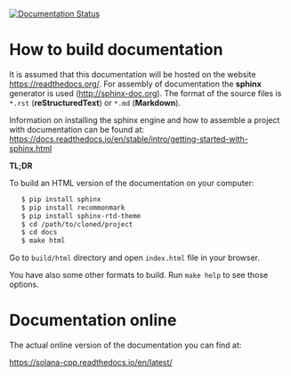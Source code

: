 [![Documentation Status](https://readthedocs.org/projects/solana-cpp/badge/?version=latest)](https://solana-cpp.readthedocs.io/en/latest/?badge=latest)

# How to build documentation

It is assumed that this documentation will be hosted on the website https://readthedocs.org/.
For assembly of documentation the **sphinx** generator is used (http://sphinx-doc.org).
The format of the source files is `*.rst` (**reStructuredText**) or `*.md` (**Markdown**).

Information on installing the sphinx engine and how to assemble a project with documentation can be found at:
https://docs.readthedocs.io/en/stable/intro/getting-started-with-sphinx.html


**TL;DR**

To build an HTML version of the documentation on your computer:

```sh
   $ pip install sphinx
   $ pip install recommonmark
   $ pip install sphinx-rtd-theme
   $ cd /path/to/cloned/project
   $ cd docs
   $ make html
```

Go to `build/html` directory and open `index.html` file in your browser.

You have also some other formats to build. Run `make help` to see those options.


# Documentation online

The actual online version of the documentation you can find at:

https://solana-cpp.readthedocs.io/en/latest/
